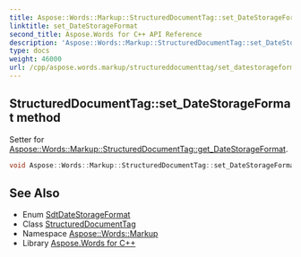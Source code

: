 ```yaml
---
title: Aspose::Words::Markup::StructuredDocumentTag::set_DateStorageFormat method
linktitle: set_DateStorageFormat
second_title: Aspose.Words for C++ API Reference
description: 'Aspose::Words::Markup::StructuredDocumentTag::set_DateStorageFormat method. Setter for Aspose::Words::Markup::StructuredDocumentTag::get_DateStorageFormat in C++.'
type: docs
weight: 46000
url: /cpp/aspose.words.markup/structureddocumenttag/set_datestorageformat/
---
```

## StructuredDocumentTag::set_DateStorageFormat method


Setter for [Aspose::Words::Markup::StructuredDocumentTag::get_DateStorageFormat](../get_datestorageformat/).

```cpp
void Aspose::Words::Markup::StructuredDocumentTag::set_DateStorageFormat(Aspose::Words::Markup::SdtDateStorageFormat value)
```

## See Also

* Enum [SdtDateStorageFormat](../../sdtdatestorageformat/)
* Class [StructuredDocumentTag](../)
* Namespace [Aspose::Words::Markup](../../)
* Library [Aspose.Words for C++](../../../)
